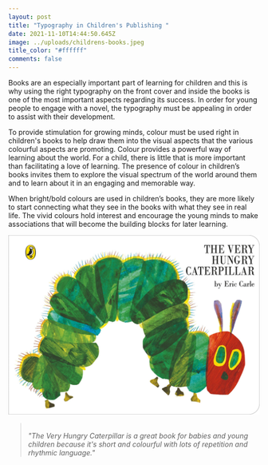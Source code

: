 ```yaml
---
layout: post
title: "Typography in Children's Publishing "
date: 2021-11-10T14:44:50.645Z
image: ../uploads/childrens-books.jpeg
title_color: "#ffffff"
comments: false
---
```

Books are an especially important part of learning for children and this is why using the right typography on the front cover and inside the books is one of the most important aspects regarding its success. In order for young people to engage with a novel, the typography must be appealing in order to assist with their development.

To provide stimulation for growing minds, colour must be used right in children's books to help draw them into the visual aspects that the various colourful aspects are promoting. Colour provides a powerful way of learning about the world. For a child, there is little that is more important than facilitating a love of learning. The presence of colour in children’s books invites them to explore the visual spectrum of the world around them and to learn about it in an engaging and memorable way.

When bright/bold colours are used in children’s books, they are more likely to start connecting what they see in the books with what they see in real life. The vivid colours hold interest and encourage the young minds to make associations that will become the building blocks for later learning.

![](../uploads/81seu48cujs.jpeg "'The Very Hungry Caterpillar' is one of the most well known and bestselling children's books.")

> \
> *"The Very Hungry Caterpillar is a great book for babies and young children because it's short and colourful with lots of repetition and rhythmic language."*